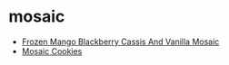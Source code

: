 # mosaic

 * [Frozen Mango Blackberry Cassis And Vanilla Mosaic](../../index/f/frozen-mango-blackberry-cassis-and-vanilla-mosaic-238974.json)
 * [Mosaic Cookies](../../index/m/mosaic-cookies.json)
